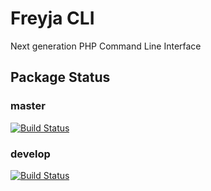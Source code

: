 # Freyja CLI
Next generation PHP Command Line Interface

## Package Status
### master
[![Build Status](https://travis-ci.org/SqueezyWeb/freyja-cli.svg?branch=master)](https://travis-ci.org/SqueezyWeb/freyja-cli)
### develop
[![Build Status](https://travis-ci.org/SqueezyWeb/freyja-cli.svg?branch=develop)](https://travis-ci.org/SqueezyWeb/freyja-cli)
